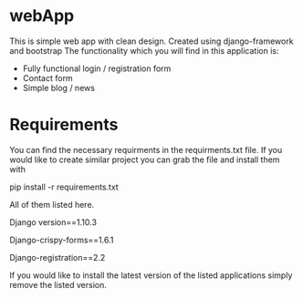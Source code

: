 # webApp
This is simple web app with clean design. Created using django-framework and bootstrap
The functionality which you will find in this application is:
- Fully functional login / registration form
- Contact form
- Simple blog / news

# Requirements
You can find the necessary requirments in the requirments.txt file.
If you would like to create similar project you can grab the file and install them with 

pip install -r requirements.txt

All of them listed here.

Django version==1.10.3

Django-crispy-forms==1.6.1

Django-registration==2.2

If you would like to install the latest version of the listed applications simply remove the listed version.

